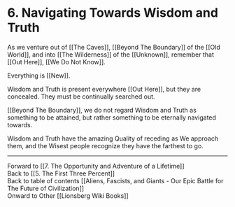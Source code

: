 # 6. Navigating Towards Wisdom and Truth

As we venture out of [[The Caves]], [[Beyond The Boundary]] of the [[Old World]], and into [[The Wilderness]] of the [[Unknown]], remember that [[Out Here]], [[We Do Not Know]].  

Everything is [[New]]. 

Wisdom and Truth is present everywhere [[Out Here]], but they are concealed. They must be continually searched out. 

[[Beyond The Boundary]], we do not regard Wisdom and Truth as something to be attained, but rather something to be eternally navigated towards. 

Wisdom and Truth have the amazing Quality of receding as We approach them, and the Wisest people recognize they have the farthest to go. 

___

Forward to [[7. The Opportunity and Adventure of a Lifetime]]      
Back to [[5. The First Three Percent]]      
Back to table of contents [[Aliens, Fascists, and Giants  - Our Epic Battle for The Future of Civilization]]  
Onward to Other [[Lionsberg Wiki Books]]  
